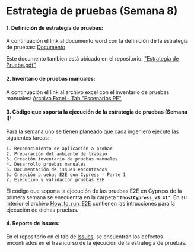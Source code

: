 # Estrategia de pruebas (Semana 8)

#### 1. Definición de estrategia de pruebas:
A continuación el link al documento word con la definición de la estrategia de pruebas:
[Documento](https://uniandes-my.sharepoint.com/:w:/g/personal/y_joyag_uniandes_edu_co/EUkiSR7zkPtPn0YnCL26BOwB3jUhNzFYndGcgUV6VMP6fQ?e=4PBVcW)

Este documento tambien está ubicado en el repositorio: ["Estrategia de Prueba.pdf"](https://github.com/nicolay-dev/MISW-PRUEBAS-AUTOMATIZADAS/blob/main/EstrategiaPruebas(Semana8)/docs/Estrategia_de_Prueba.pdf)

#### 2. Inventario de pruebas manuales:
A continuación el link al archivo excel con el inventario de pruebas manuales:
[Archivo Excel - Tab "Escenarios PE"](https://uniandes-my.sharepoint.com/:x:/g/personal/y_joyag_uniandes_edu_co/Ee1-tGdJTJ9Lhwd49FS_t80B6dsdeXr8LJeTybUxM__2Lg?e=26Ngx7)

#### 3. Código que soporta la ejecución de la estrategia de pruebas (Semana I):

Para la semana uno se tienen planeado que cada ingeniero ejecute las siguientes tareas:

```
1. Reconocimiento de aplicación a probar
2. Preparación del ambiente de trabajo
3. Creación inventario de pruebas manuales
4. Desarrollo pruebas manuales
5. Documentación de issues encontrados
6. Creación pruebas E2E con Cypress - Parte 1
7. Ejecución y validación pruebas E2E
```

El código que soporta la ejecución de las pruebas E2E en Cypress de la primera semana se enecuentra en la carpeta **```"GhostCypress_v3.41"```**. En su interior  el archivo [How_to_run_E2E](./GhostCypress_v3.41/How_to_run_E2E.md) contienen  las intrucciones para la ejecución de dichas pruebas.

#### 4. Reporte de Issues:

En el repositorio en el tab de [Issues](https://github.com/nicolay-dev/MISW-PRUEBAS-AUTOMATIZADAS/issues), se encuentran los defectos encontrados en el trasncurso de la ejecución de la estrategia de pruebas.
